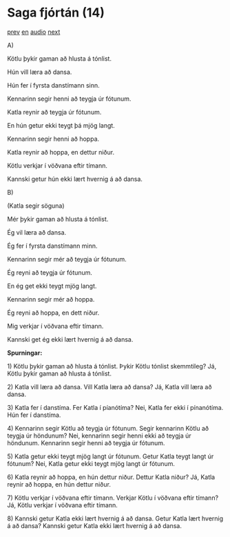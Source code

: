 # Saga fjórtán (14)

[prev](../is/story_13.md)
[en](../en/story_14.md)
[audio](../audio/story_14.mp3)
[next](../is/story_15.md)

A\)

Kötlu þykir gaman að hlusta á tónlist.

Hún vill læra að dansa.

Hún fer í fyrsta danstímann sinn.

Kennarinn segir henni að teygja úr fótunum.

Katla reynir að teygja úr fótunum.

En hún getur ekki teygt þá mjög langt.

Kennarinn segir henni að hoppa.

Katla reynir að hoppa, en dettur niður.

Kötlu verkjar í vöðvana eftir tímann.

Kannski getur hún ekki lært hvernig á að dansa.

B\)

(Katla segir söguna)

Mér þykir gaman að hlusta á tónlist.

Ég vil læra að dansa.

Ég fer í fyrsta danstímann minn.

Kennarinn segir mér að teygja úr fótunum.

Ég reyni að teygja úr fótunum.

En ég get ekki teygt mjög langt.

Kennarinn segir mér að hoppa.

Ég reyni að hoppa, en dett niður.

Mig verkjar í vöðvana eftir tímann.

Kannski get ég ekki lært hvernig á að dansa.

**Spurningar:**

1\) Kötlu þykir gaman að hlusta á tónlist. Þykir Kötlu tónlist
skemmtileg? Já, Kötlu þykir gaman að hlusta á tónlist.

2\) Katla vill læra að dansa. Vill Katla læra að dansa? Já, Katla vill
læra að dansa.

3\) Katla fer í danstíma. Fer Katla í píanótíma? Nei, Katla fer ekki í
pínanótíma. Hún fer í danstíma.

4\) Kennarinn segir Kötlu að teygja úr fótunum. Segir kennarinn Kötlu að
teygja úr höndunum? Nei, kennarinn segir henni ekki að teygja úr
höndunum. Kennarinn segir henni að teygja úr fótunum.

5\) Katla getur ekki teygt mjög langt úr fótunum. Getur Katla teygt
langt úr fótunum? Nei, Katla getur ekki teygt mjög langt úr fótunum.

6\) Katla reynir að hoppa, en hún dettur niður. Dettur Katla niður? Já,
Katla reynir að hoppa, en hún dettur niður.

7\) Kötlu verkjar í vöðvana eftir tímann. Verkjar Kötlu í vöðvana eftir
tímann? Já, Kötlu verkjar í vöðvana eftir tímann.

8\) Kannski getur Katla ekki lært hvernig á að dansa. Getur Katla lært
hvernig á að dansa? Kannski getur Katla ekki lært hvernig á að dansa.
